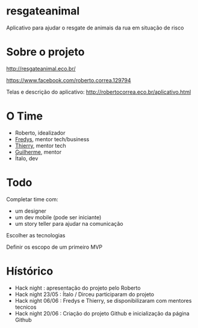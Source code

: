 # resgateanimal
Aplicativo para ajudar o resgate de animais da rua em situação de risco

# Sobre o projeto

http://resgateanimal.eco.br/

https://www.facebook.com/roberto.correa.129794

Telas e descrição do aplicativo: http://robertocorrea.eco.br/aplicativo.html

# O Time

- Roberto, idealizador
- [Fredys](https://github.com/FredySchaible), mentor tech/business 
- [Thierry](https://github.com/thithi32), mentor tech
- [Guilherme](https://github.com/biketrooper), mentor
- Ítalo, dev

# Todo

Completar time com:
- um designer
- um dev mobile (pode ser iniciante)
- um story teller para ajudar na comunicação

Escolher as tecnologias

Definir os escopo de um primeiro MVP

# Hístórico

- Hack night : apresentação do projeto pelo Roberto
- Hack night 23/05 : Ítalo / Dirceu participaram do projeto
- Hack night 06/06 : Fredys e Thierry, se disponibilizaram com mentores tecnicos
- Hack night 20/06 : Criação do projeto Github e inicialização da página Github



